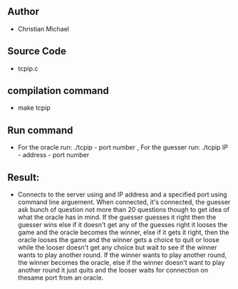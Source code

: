 ## Author                                  
- Christian Michael

## Source Code                          
- tcpip.c


## compilation command                         
- make tcpip



## Run command                      
- For the oracle run: ./tcpip - port number   ,   For the guesser run: ./tcpip IP - address - port number



## Result:                                      
- Connects to the server using and IP address and a specified port using command line arguement. When connected,
it's connected, the guesser ask bunch of question not more than 20 questions though to get idea of what the 
oracle has in mind. If the guesser guesses it right then the guesser wins else if it doesn't get any of the
guesses right it looses the game and the oracle becomes the winner, else if it gets it right, then the oracle
looses the game and the winner gets a choice to quit or loose while the looser doesn't get any choice but wait
to see if the winner wants to play another round. If the winner wants to play another round, the winner becomes
the oracle, else if the winner doesn't want to play another round it just quits and the looser waits for connection
on thesame port from an oracle. 

